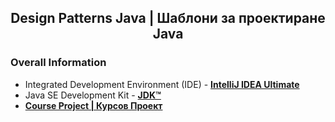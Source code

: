 <h2 align="center">Design Patterns Java | Шаблони за проектиране Java</h2>

### Overall Information
* Integrated Development Environment (IDE) - [**IntelliJ IDEA Ultimate**](https://www.jetbrains.com/idea/)
* Java SE Development Kit - [**JDK™**](https://www.oracle.com/java/technologies/downloads/#jdk17-windows)
* [**Course Project | Курсов Проект**](https://github.com/rythm-net/Easter-Project)
